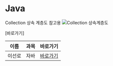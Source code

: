 # Java
Collection 상속 계층도 참고용
![Collection 상속계층도](https://github.com/Sunro1994/Java/assets/132982907/5ec5ea65-5ba7-498e-ba73-326bf634620a)

[바로가기]

| 이름   | 과목 | 바로가기 |
|--------|--------|--------|
| 이선로   | 자바  | [바로가기](https://github.com/Sunro1994/Java/tree/main/Collection_Class/ch11)   |

